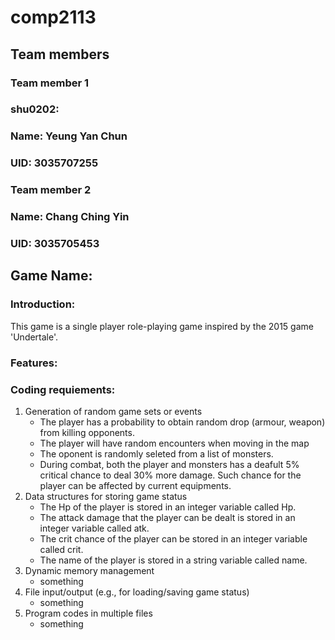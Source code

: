 # comp2113
## Team members
### Team member 1
### shu0202:
### Name: Yeung Yan Chun
### UID: 3035707255
### Team member 2
### Name: Chang Ching Yin
### UID: 3035705453
## Game Name: 
### Introduction:
This game is a single player role-playing game inspired by the 2015 game 'Undertale'.

### Features:

### Coding requiements:
1. Generation of random game sets or events
   - The player has a probability to obtain random drop (armour, weapon) from killing opponents.
   - The player will have random encounters when moving in the map
   - The oponent is randomly seleted from a list of monsters.
   - During combat, both the player and monsters has a deafult 5% critical chance to deal 30% more damage. Such chance for the player can be affected by current equipments.
2. Data structures for storing game status
   - The Hp of the player is stored in an integer variable called Hp.
   - The attack damage that the player can be dealt is stored in an integer variable called atk.
   - The crit chance of the player can be stored in an integer variable called crit.
   - The name of the player is stored in a string variable called name.
3. Dynamic memory management
   - something
4. File input/output (e.g., for loading/saving game status)
   - something
5. Program codes in multiple files
   - something

